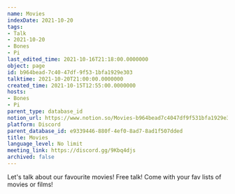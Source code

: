 ```yaml
---
name: Movies
indexDate: 2021-10-20
tags:
- Talk
- 2021-10-20
- Bones
- Pi
last_edited_time: 2021-10-16T21:18:00.0000000
object: page
id: b964bead-7c40-47df-9f53-1bfa1929e303
talktime: 2021-10-20T21:00:00.0000000
created_time: 2021-10-15T12:55:00.0000000
hosts:
- Bones
- Pi
parent_type: database_id
notion_url: https://www.notion.so/Movies-b964bead7c4047df9f531bfa1929e303
platform: Discord
parent_database_id: e9339446-880f-4ef0-8ad7-8ad1f507dded
title: Movies
language_level: No limit
meeting_link: https://discord.gg/9Kbq4djs
archived: false
---
```


Let's talk about our favourite movies!
Free talk! Come with your fav lists of movies or films!


